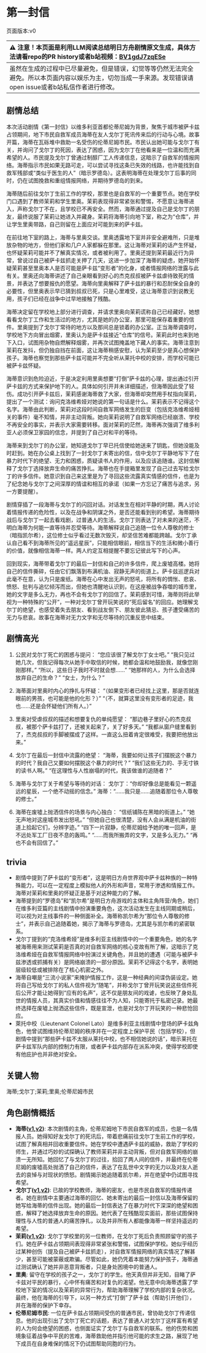 # 第一封信
页面版本:v0
 

| :warning: 注意！本页面是利用LLM阅读总结明日方舟剧情原文生成，具体方法请看repo的PR history或者b站视频：[BV1gdJ7zqESe](https://www.bilibili.com/video/BV1gdJ7zqESe/)         |
|:----------------------------|
| 虽然在生成的过程中已尽量避免，但是错误，幻觉等等仍然无法完全避免。所以本页面内容以娱乐为主，切勿当成一手来源。发现错误请open issue或者b站私信作者进行修改。|



## 剧情总结
本次活动剧情《第一封信》以维多利亚首都伦蒂尼姆为背景，聚焦于城市被萨卡兹占领期间，地下市民自救军成员海蒂在友人戈尔丁死讯传来后的行动与心境。故事开篇，海蒂在瓦砾堆中救助一名受伤的伦蒂尼姆市民。市民认出她可能与戈尔丁有关，并询问了戈尔丁的死因，表达了困惑，因为戈尔丁在他看来是一位温和而充满希望的人。市民提及戈尔丁曾通过制醇厂工人传递信息，这暗示了自救军的情报网络。海蒂指示市民如果无路可走，可以尝试寻找这条已失效的线路，也许能找到自救军残部或“类似于医生的人”（暗示罗德岛）。这表明海蒂在处理戈尔丁后事的同时，仍在试图挽救和重组情报网络，并期待罗德岛的到来。

海蒂随后前往戈尔丁生前工作的学校，那里也是自救军的一个重要节点。她在学校门口遇到了教师茉莉和学生里奥。茉莉表现得非常紧张和警惕，不愿意让海蒂进入，声称戈尔丁不在，且学校已不再安全。然而，海蒂通过提及自己是戈尔丁的朋友，最终说服了茉莉让她进入并藏身。茉莉将海蒂引向地下室，称之为“仓库”，并让学生里奥带路，自己则留在上面应对可能到来的萨卡兹。

在前往地下室的路上，海蒂与里奥交谈。里奥透露地下室并非安全避难所，只是堆放杂物的地方，但他们家和几户人家都躲在那里。这让海蒂对茉莉的话产生怀疑，也怀疑茉莉可能并不了解真实情况，或者被利用了。里奥还提到茉莉最近行为异常，曾说过自己被萨卡兹抓走关押了几天，这进一步加深了海蒂的疑虑，她开始怀疑茉莉甚至里奥本人是否可能是萨卡兹“变形者”的化身，或者情报网络的泄露与此有关。里奥还向海蒂讲述了自己亲眼看到好心的杰克叔叔被萨卡兹虐待致死的情景，并表达了想要报仇的愿望。海蒂向里奥解释了萨卡兹的暴行和忍耐保全自身的必要性，但里奥表示早已猜到叔叔已死，只是心里难受，这让海蒂意识到说教无用，孩子们已经在战争中过早地接触了残酷。

海蒂决定留在学校地上部分进行调查，并请求里奥向茉莉谎称自己已经藏好。她想看看戈尔丁工作和生活过的地方，尤其是她的办公室，那里可能保存着重要的信件。里奥提到了戈尔丁常待的地方以及那间总是锁着的办公室。正当海蒂调查时，学校地下方向冒出烟雾，里奥认为是萨卡兹接近“仓库”的信号。茉莉此时也来到地下入口，试图用杂物自燃解释烟雾，并再次试图掩盖地下藏人的事实。海蒂注意到茉莉在发抖，但仍独自挡在前面，这让海蒂稍感安慰，认为茉莉至少是真心想保护孩子。海蒂也察觉到那些萨卡兹可能并不完全听从莱托中校的安排，而学校可能已被萨卡兹怀疑。

海蒂意识到危险迫近，于是决定利用里奥想要“打倒”萨卡兹的心理，提出通过引开萨卡兹的方式来保护地下的人。具体如何引开并未详细描述，但海蒂因此受了轻伤。成功引开萨卡兹后，茉莉感谢海蒂救了大家，但海蒂却突然用手杖指向茉莉，提出了一个测试：询问克洛维希娅对她说的第一句话是什么。茉莉表示不记得这个名字。海蒂由此判断，茉莉对这段时间自救军网络发生的巨变（包括克洛维希娅相关的事件）毫不知情，并非主动背叛。她向茉莉说明了自救军网络已经崩溃、学校不再安全的事实，并表示大家需要转移。面对茉莉的茫然，海蒂再次强调了维多利亚人必须保卫家园的信念，并提到了自己对和平的等待。

海蒂来到戈尔丁的办公室，她知道戈尔丁早已托信使给她送来了钥匙，但她没能及时赶到。她在办公桌上找到了一封戈尔丁未寄出的信，信中戈尔丁平静地写下了在暴力时代下的绝望、无力和困惑，质疑读书人的作用，以及应该追随谁。这封信解释了戈尔丁选择放弃生命的痛苦挣扎。海蒂也在手提箱里发现了自己过去写给戈尔丁的许多信件。她意识到自己来这里是为了寻回这些流露真实情感的信件，也是为了纪念她与戈尔丁之间深厚的情谊和相互的承诺（如果一方忘记了痛苦与追求，另一方要提醒）。

剧情穿插了一段海蒂与戈尔丁的闪回对话。对话发生在相对平静的时期，两人讨论着情报传递的危险性，以及在战争和阴谋之外，是否还能看到别的希望。海蒂期待战后与戈尔丁一起去看戏剧，过普通人的生活。戈尔丁则表达了对未来的迷茫，不明白海蒂为何能一直等待并忍受等待。海蒂解释说自己追随一位令人尊敬的修士（暗指凯尔希），这位修士似乎看过无数次毁灭，却坚信苦难都能跨越。戈尔丁承认自己看不到海蒂所见的“遥远星辰”，只能相信眼前，相信当下的生活和微小善行的价值，就像相信海蒂一样。两人约定互相提醒不要忘记彼此写下的心声。

回到现实，海蒂带着戈尔丁的最后一封信和自己的许多信件，爬上废墟高楼。她将自己的信件撕碎，任由它们飘落到布满机油、寂静无声的街道上。萨卡兹巡逻兵对此毫不在意，认为只是废纸。海蒂在心中发出无声的怒吼，将所有的惆怅、悲哀、愤怒、批判与追忆倾泻而出，但她也清醒地认识到，在这座被战争吞噬的城市里，她的文字是多么无力，再也不会有戈尔丁的回信了。茉莉感到可惜，海蒂则将此举视为一种特殊的“公开”，一种对戈尔丁曾开玩笑说的“死后留名”的回应。她理解戈尔丁的绝望，也感受着失去朋友、看到战友倒下、朋友彼此猜忌、孩子遭受痛苦的无力与悲哀。故事在海蒂对无力文字和无尽等待的沉重反思中结束。
## 剧情高光
1.  公民对戈尔丁死亡的困惑与提问：
    “您应该很了解戈尔丁女士吧。”
    “我只见过她几次，但我记得每次从她手中取信的时候，她都会温和地鼓励我，就像您刚刚那样。”
    “所以，这些日子我时不时就会想......”
    “她那样的人，为什么会选择放弃自己的生命？”
    “女士，为什么？”

2.  海蒂面对里奥时内心的挣扎与怀疑：
    “（如果变形者已经找上这里，那是否就连眼前的男孩，也可能是他的化形？）”
    “（不，就算这里没有变形者的足迹，我也......还是会怀疑他们所有人。）”

3.  里奥对受虐叔叔的描述和想要复仇的单纯愿望：
    “那边巷子里好心的杰克叔叔，被那个萨卡兹打了，还被关起来了，关了好多天。”
    “我都从窗户缝里看到了，杰克叔叔的手脚被摆成了这样。一直这么扭着肯定很难受，我要把他放出来。”

4.  戈尔丁在最后一封信中流露的绝望：
    “海蒂，我要如何让孩子们摆脱这个暴力的时代？我自己又要如何摆脱这个暴力的时代？”
    “我们这些无力的、手无寸铁的读书人啊。”
    “在这理性与人性崩塌的时代，我该做谁的追随者？”

5.  海蒂与戈尔丁关于希望与等待的对话：
    戈尔丁：“你却好像总是能看见一颗遥远的星辰，一个绝不动摇的信念。”
    海蒂：“......我只是......追随着那位令人尊敬的修士。”

6.  海蒂在废墟上抛洒信件的场景与内心独白：
    “信纸铺陈在黑暗的街道上。”
    “她无声地对这座城市发出怒吼。”
    “但她自己也很清楚，没有人会从满是机油的街道上拾起它们，分辨字迹。”
    “四下一片寂静，伦蒂尼姆给予她的唯一回声，是不远处军工厂日夜不息的轰鸣。”
    “......而我所搬弄的文字，又是多么无力。”
    “再也不会有回信了。”
## trivia
*   剧情中提到了萨卡兹的“变形者”，这是明日方舟世界观中萨卡兹种族的一种特殊能力，可以在一定程度上模拟他人的外形和声音，常用于渗透和情报工作。海蒂对茉莉和里奥的怀疑正是基于对这种能力的了解。
*   海蒂提到的“罗德岛”和“凯尔希”是明日方舟游戏的主体和主角阵营/角色，她们在维多利亚篇的主线剧情中扮演重要角色，这次活动发生在主线同期或稍后，可以视为对主线事件的一种侧面补全。海蒂称凯尔希为“那位令人尊敬的修士”，并表示自己追随着她，揭示了海蒂与罗德岛，尤其是与凯尔希的紧密联系。
*   戈尔丁提到的“克洛维希娅”是维多利亚主线剧情中的一个重要角色，她的名字被海蒂用来测试茉莉是否真的对自救军网络的核心变故有所了解，这暗示了克洛维希娅在自救军情报网络中扮演过关键角色，并且她的遭遇（可能与被萨卡兹渗透或抓捕有关）是网络崩溃的一部分原因。茉莉不记得这个名字，表明她层级较低或被排除在了核心机密之外。
*   海蒂自嘲是“三流小说家”来掩护情报工作，这是一种经典的间谍伪装设定。她将自己写给戈尔丁的私人信件视为“随笔”，并称戈尔丁曾开玩笑说这些信件死后公开才能让她得到“应有的名声”，这不仅是朋友间的戏谑，也反映了身处乱世的情报人员，其真实价值和情感往往不为人知，只能寄托于私密记录。她最终选择在废墟上抛洒这些信件，既是宣泄，也是对戈尔丁开玩笑的一种悲怆回应。
*   萊托中校（Lieutenant Colonel Lato）是维多利亚主线剧情中登场的萨卡兹角色，他曾试图维持伦蒂尼姆的秩序并在一定程度上保护平民（包括学校），但剧情中提到“那些萨卡兹不太服从莱托中校，也不相信她说的话”，暗示莱托在萨卡兹军队内部的控制力有限，或者萨卡兹内部存在派系冲突，使得学校即使有他庇护也并非绝对安全。
## 关键人物
海蒂;戈尔丁;茉莉;里奥;伦蒂尼姆市民
## 角色剧情概括
-   **海蒂([v1](../chars/char_4045_heidi.md),[v2](../char_v3/char_4045_heidi.md))**: 本次剧情的主角，伦蒂尼姆地下市民自救军的成员，也是一名情报人员。她得知好友戈尔丁的死讯后，带着悲痛前往戈尔丁生前工作的学校，试图了解真相并回收重要信件。她在学校中遭遇萨卡兹的威胁，救助了学校的师生，并通过巧妙的试探确认了教师茉莉并非主动背叛，但对自救军网络的崩溃一无所知。她回忆了与戈尔丁的过往，拾回了两人间的信件，并最终在伦蒂尼姆的废墟高处抛洒了自己的信件，表达了在乱世中文字的无力以及对友人逝去的哀悼与对现状的愤怒。剧情揭示她追随着凯尔希，并在绝望中仍试图寻找希望。
-   **戈尔丁([v1](../chars/extended_char_ge_er_ding.md),[v2](../char_v3/extended_char_ge_er_ding.md))**: 已故的学校教师，海蒂的密友，也是市民自救军的情报传递者。她在剧情中主要通过海蒂的回忆、她未寄出的最后一封信以及海蒂保留的她写给海蒂的信件出现。她的最后一封信表达了在暴力时代下深深的绝望和困惑，解释了她选择放弃生命的原因。她代表了在残酷现实面前，那些试图保持理性与人性的普通人的痛苦挣扎，以及并非所有人都能像海蒂一样坚持遥远的希望。
-   **茉莉([v1](../chars/extended_char_mo_li.md),[v2](../char_v3/extended_char_mo_li.md))**: 戈尔丁学校里的另一位教师，在戈尔丁死后负责照顾留守的孩子们。她在萨卡兹占领期间表现得非常紧张和警惕，试图保护学校。她似乎经历过某种创伤（提及自己被萨卡兹抓走），对自救军情报网络的真实情况了解甚少，甚至可能被蒙蔽或欺骗。尽管如此，她仍凭着本能努力保护孩子，海蒂通过测试确认了她并非恶意背叛者，只是身处困境中的普通人。
-   **里奥**: 留守在学校的孩子之一，戈尔丁的学生。他天真但并非无知，目睹了萨卡兹对平民的暴行，心中怀有痛苦和对复仇的渴望。他无意中向海蒂透露了学校地下室的情况以及茉莉的异常行为，帮助海蒂理解了学校内部的复杂状况。最终，他在海蒂的引导下，以另一种方式“打倒”了萨卡兹（帮助引开他们），并在海蒂的保护下幸存。
-   **伦蒂尼姆市民**: 一位在萨卡兹占领期间受伤的普通市民，曾协助戈尔丁传递信息。他的出现引出了戈尔丁死亡的话题，表达了普通人对戈尔丁这样富有希望的人为何会绝望的困惑，也侧面证实了戈尔丁与自救军的联系。他的伤势和困境象征着战争中平民的苦难，海蒂救助他并指引他可能的求生之路，展现了地下成员在自身难保的情况下仍试图帮助同胞的行为。